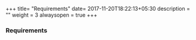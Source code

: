 +++
title= "Requirements"
date= 2017-11-20T18:22:13+05:30
description = ""
weight = 3
alwaysopen = true
+++

### Requirements

